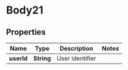 
# Body21

## Properties
Name | Type | Description | Notes
------------ | ------------- | ------------- | -------------
**userId** | **String** | User identifier | 



